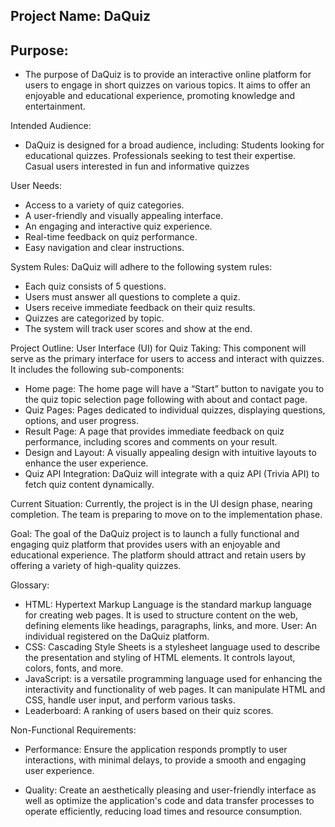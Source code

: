  
## Project Name: DaQuiz

## Purpose: 
- The purpose of DaQuiz is to provide an interactive online platform for users to engage in short quizzes on
various topics. It aims to offer an enjoyable and educational experience, promoting knowledge and
entertainment.

Intended Audience:
- DaQuiz is designed for a broad audience, including:
Students looking for educational quizzes.
Professionals seeking to test their expertise.
Casual users interested in fun and informative quizzes

User Needs: 
- Access to a variety of quiz categories.
- A user-friendly and visually appealing interface.
- An engaging and interactive quiz experience.
- Real-time feedback on quiz performance.
- Easy navigation and clear instructions.


System Rules:
DaQuiz will adhere to the following system rules:
- Each quiz consists of 5 questions.
- Users must answer all questions to complete a quiz.
- Users receive immediate feedback on their quiz results.
- Quizzes are categorized by topic.
- The system will track user scores and show at the end.

Project Outline:
User Interface (UI) for Quiz Taking: This component will serve as the primary interface for users to access 
and interact with quizzes. It includes the following sub-components:

- Home page: The home page will have a “Start” button to navigate you to the quiz topic selection page 
following with about and contact page.
- Quiz Pages: Pages dedicated to  individual quizzes, displaying questions, options, and user progress.
- Result Page: A page that provides immediate feedback on quiz performance, including scores and 
comments on your result.
- Design and Layout: A visually appealing design with intuitive layouts to enhance the user experience.
- Quiz API Integration: DaQuiz will integrate with a quiz API (Trivia API) to fetch quiz content dynamically.

Current Situation:
Currently, the project is in the UI design phase, nearing completion. The team is preparing to move on to 
the implementation phase.

Goal:
The goal of the DaQuiz project is to launch a fully functional and engaging quiz platform that provides users 
with an enjoyable and educational experience. The platform should attract and retain users by offering a variety 
of high-quality quizzes.

Glossary:
- HTML: Hypertext Markup Language is the standard markup language for creating web pages. It is used to structure
  content on the web, defining elements like headings, paragraphs, links, and more. User: An individual registered
  on the DaQuiz platform.
- CSS: Cascading Style Sheets is a stylesheet language used to describe the presentation and styling of HTML elements.
  It controls layout, colors, fonts, and more.
- JavaScript: is a versatile programming language used for enhancing the interactivity and functionality of web pages.
  It can manipulate HTML and CSS, handle user input, and perform various tasks.
- Leaderboard: A ranking of users based on their quiz scores.


Non-Functional Requirements:
- Performance: Ensure the application responds promptly to user interactions, with minimal delays, to provide a
  smooth and engaging user experience.

- Quality: Create an aesthetically pleasing and user-friendly interface as well as optimize the application's 
code and data transfer processes to operate efficiently, reducing load times and resource consumption.

